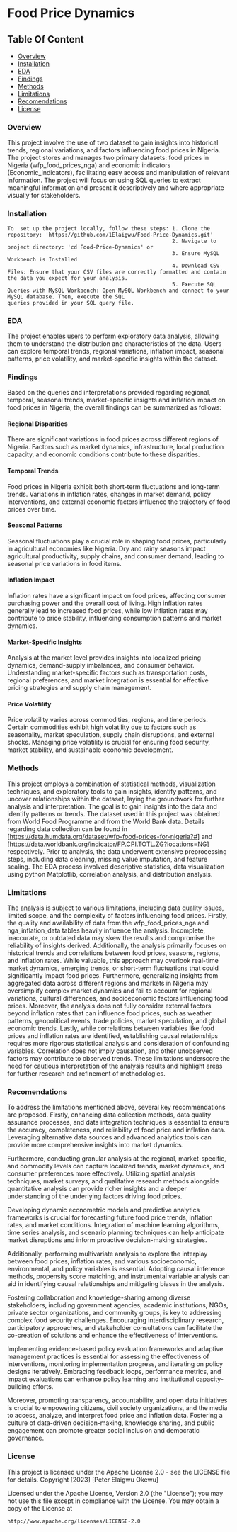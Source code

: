 # Food Price Dynamics

## Table Of Content

- [Overview](#overview)
- [Installation](#installation)
- [EDA](#eda)
- [Findings](#findings)
- [Methods](#methods)
- [Limitations](#limitations)
- [Recomendations](#recomendations)
- [License](#license)

### Overview

This project involve the use of two dataset to gain insights into historical trends, regional variations, and factors influencing food prices in Nigeria. The project stores and manages two primary datasets: food prices in Nigeria (wfp_food_prices_nga) and economic indicators (Economic_indicators), facilitating easy access and manipulation of relevant information. The project will focus on using SQL queries to extract meaningful information and present it descriptively and where appropriate visually for stakeholders.

### Installation

    To  set up the project locally, follow these steps: 1. Clone the repository: 'https://github.com/1Elaigwu/Food-Price-Dynamics.git'
                                                        2. Navigate to project directory: 'cd Food-Price-Dynamics' or
                                                        3. Ensure MySQL Workbench is Installed
                                                        4. Download CSV Files: Ensure that your CSV files are correctly formatted and contain the data you expect for your analysis.
                                                        5. Execute SQL Queries with MySQL Workbench: Open MySQL Workbench and connect to your MySQL database. Then, execute the SQL                                                                   queries provided in your SQL query file.
                                                        
### EDA

The project enables users to perform exploratory data analysis, allowing them to understand the distribution and characteristics of the data.
Users can explore temporal trends, regional variations, inflation impact, seasonal patterns, price volatility, and market-specific insights within the dataset.

### Findings

Based on the queries and interpretations provided regarding regional, temporal, seasonal trends, market-specific insights and inflation impact on food prices in Nigeria, the overall findings can be summarized as follows:

#### Regional Disparities
There are significant variations in food prices across different regions of Nigeria. Factors such as market dynamics, infrastructure, local production capacity, and economic conditions contribute to these disparities.

#### Temporal Trends
Food prices in Nigeria exhibit both short-term fluctuations and long-term trends. Variations in inflation rates, changes in market demand, policy interventions, and external economic factors influence the trajectory of food prices over time.

#### Seasonal Patterns
Seasonal fluctuations play a crucial role in shaping food prices, particularly in agricultural economies like Nigeria. Dry and rainy seasons impact agricultural productivity, supply chains, and consumer demand, leading to seasonal price variations in food items.

#### Inflation Impact
Inflation rates have a significant impact on food prices, affecting consumer purchasing power and the overall cost of living. High inflation rates generally lead to increased food prices, while low inflation rates may contribute to price stability, influencing consumption patterns and market dynamics.

#### Market-Specific Insights
Analysis at the market level provides insights into localized pricing dynamics, demand-supply imbalances, and consumer behavior. Understanding market-specific factors such as transportation costs, regional preferences, and market integration is essential for effective pricing strategies and supply chain management.

#### Price Volatility
Price volatility varies across commodities, regions, and time periods. Certain commodities exhibit high volatility due to factors such as seasonality, market speculation, supply chain disruptions, and external shocks. Managing price volatility is crucial for ensuring food security, market stability, and sustainable economic development.

### Methods
This project employs a combination of statistical methods, visualization techniques, and exploratory tools to gain insights, identify patterns, and uncover relationships within the dataset, laying the groundwork for further analysis and interpretation. The goal is to gain insights into the data and identify patterns or trends. The dataset used in this project was obtained from World Food Programme and from the World Bank data. Details regarding data collection can be found in [https://data.humdata.org/dataset/wfp-food-prices-for-nigeria?#] and [https://data.worldbank.org/indicator/FP.CPI.TOTL.ZG?locations=NG] respectively. Prior to analysis, the data underwent extensive preprocessing steps, including data cleaning, missing value imputation, and feature scaling. The EDA process involved descriptive statistics, data visualization using python Matplotlib, correlation analysis, and distribution analysis.

### Limitations

The analysis is subject to various limitations, including data quality issues, limited scope, and the complexity of factors influencing food prices. Firstly, the quality and availability of data from the wfp_food_prices_nga and nga_inflation_data tables heavily influence the analysis. Incomplete, inaccurate, or outdated data may skew the results and compromise the reliability of insights derived. Additionally, the analysis primarily focuses on historical trends and correlations between food prices, seasons, regions, and inflation rates. While valuable, this approach may overlook real-time market dynamics, emerging trends, or short-term fluctuations that could significantly impact food prices. Furthermore, generalizing insights from aggregated data across different regions and markets in Nigeria may oversimplify complex market dynamics and fail to account for regional variations, cultural differences, and socioeconomic factors influencing food prices. Moreover, the analysis does not fully consider external factors beyond inflation rates that can influence food prices, such as weather patterns, geopolitical events, trade policies, market speculation, and global economic trends. Lastly, while correlations between variables like food prices and inflation rates are identified, establishing causal relationships requires more rigorous statistical analysis and consideration of confounding variables. Correlation does not imply causation, and other unobserved factors may contribute to observed trends. These limitations underscore the need for cautious interpretation of the analysis results and highlight areas for further research and refinement of methodologies.

### Recomendations

To address the limitations mentioned above, several key recommendations are proposed. Firstly, enhancing data collection methods, data quality assurance processes, and data integration techniques is essential to ensure the accuracy, completeness, and reliability of food price and inflation data. Leveraging alternative data sources and advanced analytics tools can provide more comprehensive insights into market dynamics.

Furthermore, conducting granular analysis at the regional, market-specific, and commodity levels can capture localized trends, market dynamics, and consumer preferences more effectively. Utilizing spatial analysis techniques, market surveys, and qualitative research methods alongside quantitative analysis can provide richer insights and a deeper understanding of the underlying factors driving food prices.

Developing dynamic econometric models and predictive analytics frameworks is crucial for forecasting future food price trends, inflation rates, and market conditions. Integration of machine learning algorithms, time series analysis, and scenario planning techniques can help anticipate market disruptions and inform proactive decision-making strategies.

Additionally, performing multivariate analysis to explore the interplay between food prices, inflation rates, and various socioeconomic, environmental, and policy variables is essential. Adopting causal inference methods, propensity score matching, and instrumental variable analysis can aid in identifying causal relationships and mitigating biases in the analysis.

Fostering collaboration and knowledge-sharing among diverse stakeholders, including government agencies, academic institutions, NGOs, private sector organizations, and community groups, is key to addressing complex food security challenges. Encouraging interdisciplinary research, participatory approaches, and stakeholder consultations can facilitate the co-creation of solutions and enhance the effectiveness of interventions.

Implementing evidence-based policy evaluation frameworks and adaptive management practices is essential for assessing the effectiveness of interventions, monitoring implementation progress, and iterating on policy designs iteratively. Embracing feedback loops, performance metrics, and impact evaluations can enhance policy learning and institutional capacity-building efforts.

Moreover, promoting transparency, accountability, and open data initiatives is crucial to empowering citizens, civil society organizations, and the media to access, analyze, and interpret food price and inflation data. Fostering a culture of data-driven decision-making, knowledge sharing, and public engagement can promote greater social inclusion and democratic governance.

### License
This project is licensed under the Apache License 2.0 - see the LICENSE file for details.
Copyright [2023] [Peter Elaigwu Okewu]

Licensed under the Apache License, Version 2.0 (the "License");
you may not use this file except in compliance with the License.
You may obtain a copy of the License at

    http://www.apache.org/licenses/LICENSE-2.0
